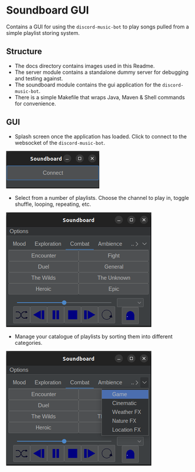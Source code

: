 # Soundboard GUI

Contains a GUI for using the `discord-music-bot` to play songs pulled from a simple playlist storing system.

## Structure

- The docs directory contains images used in this Readme.
- The server module contains a standalone dummy server for debugging and testing against.
- The soundboard module contains the gui application for the `discord-music-bot`.
- There is a simple Makefile that wraps Java, Maven & Shell commands for convenience.

## GUI

- Splash screen once the application has loaded. Click to connect to the websocket of the `discord-music-bot`.
  
![Splash](docs/images/splash.png)

- Select from a number of playlists. Choose the channel to play in, toggle shuffle, looping, repeating, etc.
  
![Playlists](docs/images/playlists.png)

- Manage your catalogue of playlists by sorting them into different categories.

![Catalogues](docs/images/catalouges.png)

